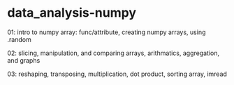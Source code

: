 # data_analysis-numpy
01: intro to numpy array: func/attribute, creating numpy arrays, using .random

02: slicing, manipulation, and comparing arrays, arithmatics, aggregation, and graphs

03: reshaping, transposing, multiplication, dot product, sorting array, imread
